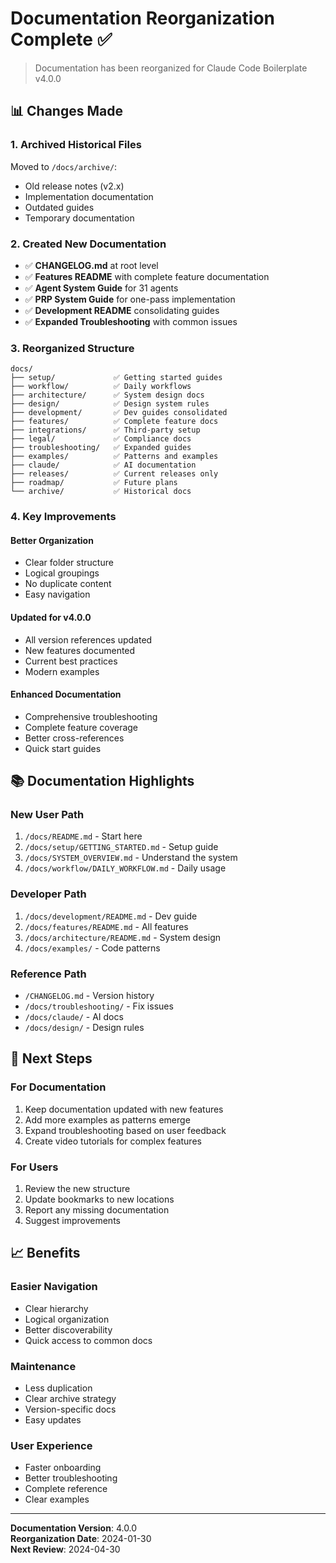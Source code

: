 # Documentation Reorganization Complete ✅

> Documentation has been reorganized for Claude Code Boilerplate v4.0.0

## 📊 Changes Made

### 1. Archived Historical Files
Moved to `/docs/archive/`:
- Old release notes (v2.x)
- Implementation documentation
- Outdated guides
- Temporary documentation

### 2. Created New Documentation
- ✅ **CHANGELOG.md** at root level
- ✅ **Features README** with complete feature documentation
- ✅ **Agent System Guide** for 31 agents
- ✅ **PRP System Guide** for one-pass implementation
- ✅ **Development README** consolidating guides
- ✅ **Expanded Troubleshooting** with common issues

### 3. Reorganized Structure
```
docs/
├── setup/             ✅ Getting started guides
├── workflow/          ✅ Daily workflows
├── architecture/      ✅ System design docs
├── design/            ✅ Design system rules
├── development/       ✅ Dev guides consolidated
├── features/          ✅ Complete feature docs
├── integrations/      ✅ Third-party setup
├── legal/             ✅ Compliance docs
├── troubleshooting/   ✅ Expanded guides
├── examples/          ✅ Patterns and examples
├── claude/            ✅ AI documentation
├── releases/          ✅ Current releases only
├── roadmap/           ✅ Future plans
└── archive/           ✅ Historical docs
```

### 4. Key Improvements

#### Better Organization
- Clear folder structure
- Logical groupings
- No duplicate content
- Easy navigation

#### Updated for v4.0.0
- All version references updated
- New features documented
- Current best practices
- Modern examples

#### Enhanced Documentation
- Comprehensive troubleshooting
- Complete feature coverage
- Better cross-references
- Quick start guides

## 📚 Documentation Highlights

### New User Path
1. `/docs/README.md` - Start here
2. `/docs/setup/GETTING_STARTED.md` - Setup guide
3. `/docs/SYSTEM_OVERVIEW.md` - Understand the system
4. `/docs/workflow/DAILY_WORKFLOW.md` - Daily usage

### Developer Path
1. `/docs/development/README.md` - Dev guide
2. `/docs/features/README.md` - All features
3. `/docs/architecture/README.md` - System design
4. `/docs/examples/` - Code patterns

### Reference Path
- `/CHANGELOG.md` - Version history
- `/docs/troubleshooting/` - Fix issues
- `/docs/claude/` - AI docs
- `/docs/design/` - Design rules

## 🎯 Next Steps

### For Documentation
1. Keep documentation updated with new features
2. Add more examples as patterns emerge
3. Expand troubleshooting based on user feedback
4. Create video tutorials for complex features

### For Users
1. Review the new structure
2. Update bookmarks to new locations
3. Report any missing documentation
4. Suggest improvements

## 📈 Benefits

### Easier Navigation
- Clear hierarchy
- Logical organization
- Better discoverability
- Quick access to common docs

### Maintenance
- Less duplication
- Clear archive strategy
- Version-specific docs
- Easy updates

### User Experience
- Faster onboarding
- Better troubleshooting
- Complete reference
- Clear examples

---

**Documentation Version**: 4.0.0  
**Reorganization Date**: 2024-01-30  
**Next Review**: 2024-04-30
